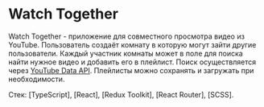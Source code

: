 # Watch Together

Watch Together - приложение для совместного просмотра видео из YouTube. Пользователь создаёт комнату в которую могут зайти другие пользователи. Каждый участник комнаты может в поле для поиска найти нужное видео и добавить его в плейлист. Поиск осуществляется через [YouTube Data API](https://developers.google.com/youtube/v3?hl=ru). Плейлисты можно сохранять и загружать при необходимости.

Стек: [TypeScript], [React], [Redux Toolkit], [React Router], [SCSS].
